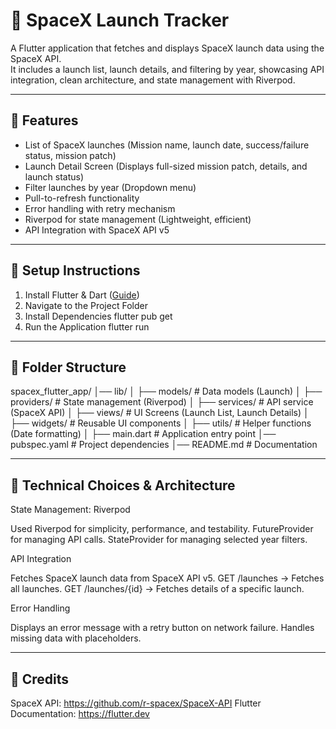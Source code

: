 # 🚀 SpaceX Launch Tracker

A Flutter application that fetches and displays SpaceX launch data using the SpaceX API.  
It includes a launch list, launch details, and filtering by year, showcasing API integration, clean architecture, and state management with Riverpod.

---

## 📌 Features
- List of SpaceX launches (Mission name, launch date, success/failure status, mission patch)
- Launch Detail Screen (Displays full-sized mission patch, details, and launch status)
- Filter launches by year (Dropdown menu)
- Pull-to-refresh functionality
- Error handling with retry mechanism
- Riverpod for state management (Lightweight, efficient)
- API Integration with SpaceX API v5

---

## 📌 Setup Instructions

1. Install Flutter & Dart ([Guide](https://docs.flutter.dev/get-started/install))
2. Navigate to the Project Folder
3. Install Dependencies
   flutter pub get
4. Run the Application
   flutter run

---

## 📌 Folder Structure

spacex_flutter_app/
│── lib/
│   ├── models/            # Data models (Launch)
│   ├── providers/         # State management (Riverpod)
│   ├── services/          # API service (SpaceX API)
│   ├── views/             # UI Screens (Launch List, Launch Details)
│   ├── widgets/           # Reusable UI components
│   ├── utils/             # Helper functions (Date formatting)
│   ├── main.dart          # Application entry point
│── pubspec.yaml           # Project dependencies
│── README.md              # Documentation

---

## 📌 Technical Choices & Architecture

State Management: Riverpod

Used Riverpod for simplicity, performance, and testability.
FutureProvider for managing API calls.
StateProvider for managing selected year filters.

API Integration

Fetches SpaceX launch data from SpaceX API v5.
GET /launches → Fetches all launches.
GET /launches/{id} → Fetches details of a specific launch.

Error Handling

Displays an error message with a retry button on network failure.
Handles missing data with placeholders.

---

## 📌 Credits

SpaceX API: https://github.com/r-spacex/SpaceX-API
Flutter Documentation: https://flutter.dev
